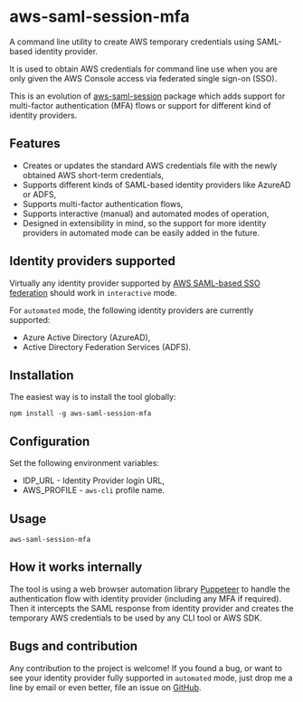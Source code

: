 # aws-saml-session-mfa

A command line utility to create AWS temporary credentials using SAML-based identity provider.

It is used to obtain AWS credentials for command line use when you are only given the AWS Console access via federated single sign-on (SSO).

This is an evolution of [aws-saml-session](https://www.npmjs.com/package/aws-saml-session) package which adds support for multi-factor authentication (MFA) flows or support for different kind of identity providers.

## Features

- Creates or updates the standard AWS credentials file with the newly obtained AWS short-term credentials,
- Supports different kinds of SAML-based identity providers like AzureAD or ADFS,
- Supports multi-factor authentication flows,
- Supports interactive (manual) and automated modes of operation,
- Designed in extensibility in mind, so the support for more identity providers in automated mode can be easily added in the future.

## Identity providers supported

Virtually any identity provider supported by [AWS SAML-based SSO federation](https://docs.aws.amazon.com/IAM/latest/UserGuide/id_roles_providers_enable-console-saml.html) should work in `interactive` mode.

For `automated` mode, the following identity providers are currently supported:

- Azure Active Directory (AzureAD),
- Active Directory Federation Services (ADFS).

## Installation

The easiest way is to install the tool globally:

```
npm install -g aws-saml-session-mfa
```

## Configuration

Set the following environment variables:

- IDP_URL - Identity Provider login URL,
- AWS_PROFILE - `aws-cli` profile name.

## Usage

```
aws-saml-session-mfa
```

## How it works internally

The tool is using a web browser automation library [Puppeteer](https://pptr.dev/) to handle the authentication flow with identity provider (including any MFA if required).
Then it intercepts the SAML response from identity provider and creates the temporary AWS credentials to be used by any CLI tool or AWS SDK.

## Bugs and contribution

Any contribution to the project is welcome! If you found a bug, or want to see your identity provider fully supported in `automated` mode, just drop me a line by email or even better, file an issue on [GitHub](https://github.com/bacza/aws-saml-session-mfa/issues).
